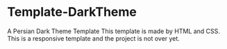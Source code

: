 # Template-DarkTheme
A Persian Dark Theme Template
This template is made by HTML and CSS.
This is a responsive template and the project is not over yet.
